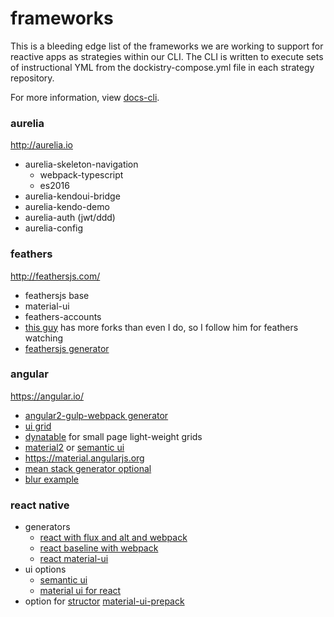 # frameworks
This is a bleeding edge list of the frameworks we are working to support for reactive apps as strategies within our CLI.
The CLI is written to execute sets of instructional YML from the dockistry-compose.yml file in each strategy repository.

For more information, view [docs-cli](/forktheweb/dockistry/blob/master/docs-cli.md).

### aurelia 
http://aurelia.io

- aurelia-skeleton-navigation
   * webpack-typescript
   * es2016
- aurelia-kendoui-bridge
- aurelia-kendo-demo
- aurelia-auth (jwt/ddd)
- aurelia-config


### feathers
http://feathersjs.com/

- feathersjs base
- material-ui
- feathers-accounts
- [this guy](http://kulakowka.com/) has more forks than even I do, so I follow him for feathers watching
- [feathersjs generator](https://github.com/feathersjs/generator-feathers)

### angular
https://angular.io/

 - [angular2-gulp-webpack generator](https://github.com/ericmdantas/generator-ng-fullstack)
 - [ui grid](http://ui-grid.info/)
 - [dynatable](https://www.dynatable.com/) for small page light-weight grids
 - [material2](https://github.com/angular/material2) or [semantic ui](http://semantic-ui.com/introduction/integrations.html)
 - https://material.angularjs.org
 - [mean stack generator optional](https://github.com/angular-fullstack/generator-angular-fullstack)
 - [blur example](https://github.com/akveo/blur-admin)
 
### react native 
- generators
    * [react with flux and alt and webpack](https://github.com/weblogixx/generator-react-webpack-alt)
    * [react baseline with webpack](https://github.com/newtriks/generator-react-webpack)
    * [react material-ui](https://www.npmjs.com/package/generator-material-react)
- ui options 
    * [semantic ui](http://semantic-ui.com/introduction/integrations.html)
    * [material ui for react](http://www.material-ui.com)
- option for [structor](https://github.com/ipselon/structor) [material-ui-prepack](https://github.com/ipselon/material-ui-prepack)
